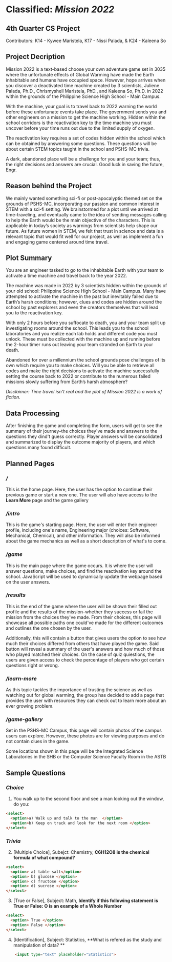 # **Classified: _Mission 2022_**
## 4th Quarter CS Project 
Contributors: K14 - Kywee Maristela, K17 - Nissi Palada, & K24 - Kaleena So 

## Project Decription
Mission 2022 is a text-based choose your own adventure game set in 3035 where the unfortunate effects of Global Warming have made the Earth inhabitable and humans have occupied space. However, hope arrives when you discover a deactivated time machine created by 3 scientists, Juliene Palada, Ph.D., Chrismyshell Maristela, PhD., and Kaleena So, Ph.D. in 2022 within the grounds of the Philippine Science High School - Main Campus. 

With the machine, your goal is to travel back to 2022 warning the world before these unfortunate events take place. The government sends you and other engineers on a mission to get the machine working. Hidden within the school corridors is the reactivation key to the time machine you must uncover before your time runs out due to the limited supply of oxygen. 

The reactivation key requires a set of codes hidden within the school which can be obtained by answering some questions. These questions will be about certain STEM topics taught in the school and PSHS-MC trivia. 

A dark, abandoned place will be a challenge for you and your team; thus, the right decisions and answers are crucial. Good luck in saving the future, Engr. 

## Reason behind the Project
We mainly wanted something sci-fi or post-apocalyptic themed set on the grounds of PSHS-MC, incorporating our passion and common interest in STEM with a sci-fi setting. We brainstormed for a plot until we arrived at time-traveling, and eventually came to the idea of sending messages calling to help the Earth would be the main objective of the characters. This is applicable in today’s society as warnings from scientists help shape our future. As future women in STEM, we felt that trust in science and data is a relevant topic that would fit well for our project, as well as implement a fun and engaging game centered around time travel. 

## Plot Summary 
You are an engineer tasked to go to the inhabitable Earth with your team to activate a time machine and travel back to the year 2022. 

The machine was made in 2022 by 3 scientists hidden within the grounds of your old school: Philippine Science High School - Main Campus. Many have attempted to activate the machine in the past but inevitably failed due to Earth’s harsh conditions; however, clues and codes are hidden around the school by past explorers and even the creators themselves that will lead you to the reactivation key. 

With only 2 hours before you suffocate to death, you and your team split up investigating rooms around the school. This leads you to the school laboratories and you realize each lab holds and different code you must unlock. These must be collected with the machine up and running before the 2-hour timer runs out leaving your team stranded on Earth to your death. 

Abandoned for over a millennium the school grounds pose challenges of its own which require you to make choices. Will you be able to retrieve all codes and make the right decisions to activate the machine successfully setting the course back to 2022 or contribute to the numerous failed missions slowly suffering from Earth’s harsh atmosphere? 

_Disclaimer: Time travel isn't real and the plot of Mission 2022 is a work of fiction._
## Data Processing 
After finishing the game and completing the form, users will get to see the summary of their journey–the choices they've made and answers to the questions they dind't guess correctly. Player answers will be consolidated and summarized to display the outcome majority of players, and which questions many found difficult. 

## Planned Pages 
### _/_ 
This is the home page. Here, the user has the option to continue their previous game or start a new one. The user will also have access to the **Learn More** page and the game gallery

### _/intro_ 
This is the game's starting page. Here, the user will enter their engineer profile, including one's name, Engineering major (choices: Software, Mechanical, Chemical), and other information. They will also be informed about the game mechanics as well as a short description of what's to come. 

### _/game_ 
This is the main page where the game occurs. It is where the user will answer questions, make choices, and find the reactivation key around the school. JavaScript will be used to dynamically update the webpage based on the user answers. 

### _/results_ 
This is the end of the game where the user will be shown their filled out profile and the results of the mission–whether they success or fail the mission from the choices they've made. From their choices, this page will showcase all possible paths one could've made for the different outcomes and outlines the one chosen by the user.

Additionally, this will contain a button that gives users the option to see how much their choices differed from others that have played the game. Said button will reveal a summary of the user's answers and how much of those who played matched their choices. On the case of quiz quiestions, the users are given access to check the percentage of players who got certain questions right or wrong. 

### _/learn-more_
As this topic tackles the importance of trusting the science as well as watching out for global warming, the group has decided to add a page that provides the user with resources they can check out to learn more about an ever growing problem. 

### _/game-gallery_ 
Set in the PSHS-MC Campus, this page will contain photos of the campus users can explore. However, these photos are for viewing purposes and do not contain clues in the game. 

Some locations shown in this page will be the Integrated Science Laboratories in the SHB or the Computer Science Faculty Room in the ASTB 

## Sample Questions 

### _Choice_
1. You walk up to the second floor and see a man looking out the window, do you: 
```HTML
<select>
  <option>a) Walk up and talk to the man  </option>
  <option>b) Keep on track and look for the next room </option>
</select>
``` 

### _Trivia_
2. [Multiple Choice], Subejct: Chemistry, **C6H12O8 is the chemical formula of what compound?**

```HTML 
<select>
  <option> a) table salt</option>
  <option> b) glucose </option>
  <option> c) fructose </option>
  <option> d) sucrose </option>
</select> 
```
3. [True or False], Subject: Math, **Identify if this following statement is True or False: O is an example of a Whole Number**

``` HTML 
<select> 
  <option> True </option> 
  <option> False </option> 
</select> 
``` 
4. [Identification], Subject: Statistics, **What is refered as the study and manipulation of data? **
```HTML 
    <input type="text" placeholder="Statistics">
```
